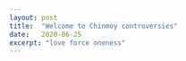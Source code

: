 ```yaml
---
layout: post
title:  "Welcome to Chinmoy controversies"
date:   2020-06-25
excerpt: "love force oneness"
---
```

